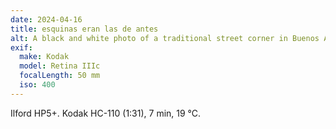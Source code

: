 ```yaml
---
date: 2024-04-16
title: esquinas eran las de antes
alt: A black and white photo of a traditional street corner in Buenos Aires. There's a store directly in the corner, but it's unclear if it's still in business, and the walls are covered in grafitti tags.
exif:
  make: Kodak
  model: Retina IIIc
  focalLength: 50 mm
  iso: 400
---
```

Ilford HP5+.
Kodak HC-110 (1:31), 7 min, 19 °C.